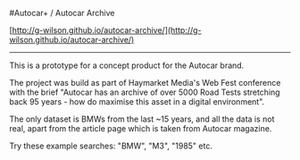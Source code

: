 #Autocar+ / Autocar Archive

[http://g-wilson.github.io/autocar-archive/](http://g-wilson.github.io/autocar-archive/)

--------------------------------

This is a prototype for a concept product for the Autocar brand.

The project was build as part of Haymarket Media's Web Fest conference with the brief "Autocar has an archive of over 5000 Road Tests stretching back 95 years - how do maximise this asset in a digital environment".

The only dataset is BMWs from the last ~15 years, and all the data is not real, apart from the article page which is taken from Autocar magazine.

Try these example searches: "BMW", "M3", "1985" etc.